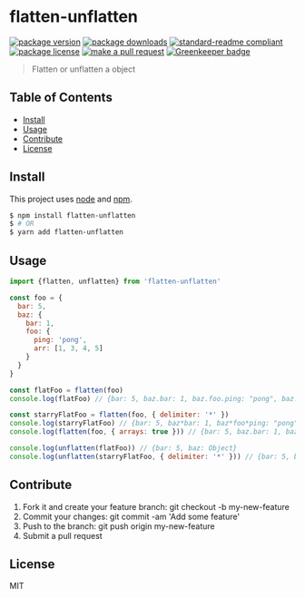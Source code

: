 
# flatten-unflatten
[![package version](https://img.shields.io/npm/v/flatten-unflatten.svg?style=flat-square)](https://npmjs.org/package/flatten-unflatten)
[![package downloads](https://img.shields.io/npm/dm/flatten-unflatten.svg?style=flat-square)](https://npmjs.org/package/flatten-unflatten)
[![standard-readme compliant](https://img.shields.io/badge/readme%20style-standard-brightgreen.svg?style=flat-square)](https://github.com/RichardLitt/standard-readme)
[![package license](https://img.shields.io/npm/l/flatten-unflatten.svg?style=flat-square)](https://npmjs.org/package/flatten-unflatten)
[![make a pull request](https://img.shields.io/badge/PRs-welcome-brightgreen.svg?style=flat-square)](http://makeapullrequest.com) [![Greenkeeper badge](https://badges.greenkeeper.io/tiaanduplessis/flatten-unflatten.svg)](https://greenkeeper.io/)

> Flatten or unflatten a object

## Table of Contents

- [Install](#install)
- [Usage](#usage)
- [Contribute](#contribute)
- [License](#License)

## Install

This project uses [node](https://nodejs.org) and [npm](https://www.npmjs.com). 

```sh
$ npm install flatten-unflatten
$ # OR
$ yarn add flatten-unflatten
```

## Usage

```js
import {flatten, unflatten} from 'flatten-unflatten'

const foo = {
  bar: 5,
  baz: {
    bar: 1,
    foo: {
      ping: 'pong',
      arr: [1, 3, 4, 5]
    }
  }
}

const flatFoo = flatten(foo)
console.log(flatFoo) // {bar: 5, baz.bar: 1, baz.foo.ping: "pong", baz.foo.arr: Array[4]}

const starryFlatFoo = flatten(foo, { delimiter: '*' })
console.log(starryFlatFoo) // {bar: 5, baz*bar: 1, baz*foo*ping: "pong", baz*foo*arr: Array[4]}
console.log(flatten(foo, { arrays: true })) // {bar: 5, baz.bar: 1, baz.foo.ping: "pong", baz.foo.arr.0: 1, baz.foo.arr.1: 3…}

console.log(unflatten(flatFoo)) // {bar: 5, baz: Object}
console.log(unflatten(starryFlatFoo, { delimiter: '*' })) // {bar: 5, baz: Object}

```

## Contribute

1. Fork it and create your feature branch: git checkout -b my-new-feature
2. Commit your changes: git commit -am 'Add some feature'
3. Push to the branch: git push origin my-new-feature 
4. Submit a pull request

## License

MIT
    